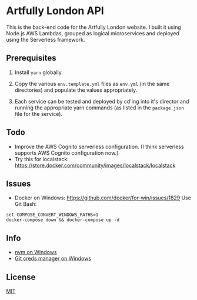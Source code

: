 # Artfully London API

This is the back-end code for the Artfully London website. I built it using Node.js AWS Lambdas, grouped as logical microservices and deployed using the Serverless framework.

## Prerequisites

1.  Install `yarn` globally.

2.  Copy the various `env.template.yml` files as `env.yml`
    (in the same directories) and populate the values appropriately.

3.  Each service can be tested and deployed by cd'ing into it's
    director and running the appropriate yarn commands (as listed in
    the `package.json` file for the service).

## Todo

* Improve the AWS Cognito serverless configuration. (I think serverless
  supports AWS Cognito configuration now.)
* Try this for localstack: https://store.docker.com/community/images/localstack/localstack

## Issues

* Docker on Windows: https://github.com/docker/for-win/issues/1829
  Use Git Bash:

```
set COMPOSE_CONVERT_WINDOWS_PATHS=1
docker-compose down && docker-compose up -d
```

## Info

* [nvm on Windows](https://github.com/coreybutler/nvm-windows)
* [Git creds manager on Windows](https://github.com/Microsoft/Git-Credential-Manager-for-Windows)

## License

[MIT](LICENSE)
